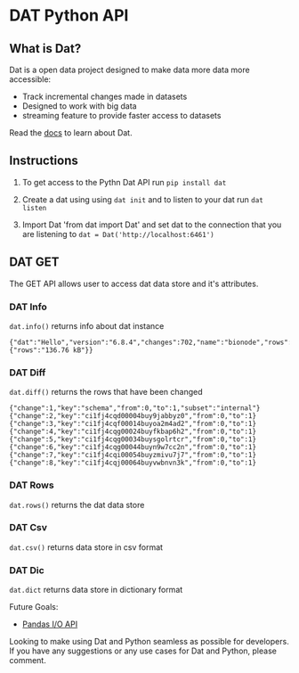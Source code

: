 # DAT Python API

## What is Dat?

Dat is a open data project designed to make data more data more accessible:

* Track incremental changes made in datasets
* Designed to work with big data
* streaming feature to provide faster access to datasets 

Read the [docs](https://github.com/maxogden/dat/blob/master/docs/what-is-dat.md) to learn about Dat.

## Instructions

1. To get access to the Pythn Dat API run 
`pip install dat`

2. Create a dat using  using `dat init` and to listen to your dat run `dat listen`

3. Import Dat 'from dat import Dat' and set dat to the connection that you are listening to `dat = Dat('http://localhost:6461')`


## DAT GET
The GET API allows user to access dat data store and it's attributes.


### DAT Info
`dat.info()` returns info about dat instance
```
{"dat":"Hello","version":"6.8.4","changes":702,"name":"bionode","rows":701,"approximateSize":{"rows":"136.76 kB"}}
```

### DAT Diff
`dat.diff()` returns the rows that have been changed
```
{"change":1,"key":"schema","from":0,"to":1,"subset":"internal"}
{"change":2,"key":"ci1fj4cqd00004buy9jabbyz0","from":0,"to":1}
{"change":3,"key":"ci1fj4cqf00014buyoa2m4ad2","from":0,"to":1}
{"change":4,"key":"ci1fj4cqg00024buyfkbap6h2","from":0,"to":1}
{"change":5,"key":"ci1fj4cqg00034buysgolrtcr","from":0,"to":1}
{"change":6,"key":"ci1fj4cqg00044buyn9w7cc2n","from":0,"to":1}
{"change":7,"key":"ci1fj4cqi00054buyzmivu7j7","from":0,"to":1}
{"change":8,"key":"ci1fj4cqj00064buyvwbnvn3k","from":0,"to":1}
```

### DAT Rows
`dat.rows()` returns the dat data store

### DAT Csv
`dat.csv()` returns data store in csv format

### DAT Dic
`dat.dict` returns data store in dictionary format

Future Goals:
* [Pandas I/O API](http://pandas.pydata.org/pandas-docs/stable/io.html)

Looking to make using Dat and Python seamless as possible for developers. If you have any suggestions or any use cases for Dat and Python, please comment.